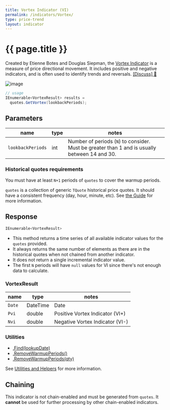 ```yaml
---
title: Vortex Indicator (VI)
permalink: /indicators/Vortex/
type: price-trend
layout: indicator
---
```


# {{ page.title }}

Created by Etienne Botes and Douglas Siepman, the [Vortex Indicator](https://en.wikipedia.org/wiki/Vortex_indicator) is a measure of price directional movement.  It includes positive and negative indicators, and is often used to identify trends and reversals.
[[Discuss] :speech_balloon:]({{site.github.repository_url}}/discussions/339 "Community discussion about this indicator")

![image]({{site.baseurl}}/assets/charts/Vortex.png)

```csharp
// usage
IEnumerable<VortexResult> results =
  quotes.GetVortex(lookbackPeriods);
```

## Parameters

| name | type | notes
| -- |-- |--
| `lookbackPeriods` | int | Number of periods (`N`) to consider.  Must be greater than 1 and is usually between 14 and 30.

### Historical quotes requirements

You must have at least `N+1` periods of `quotes` to cover the warmup periods.

`quotes` is a collection of generic `TQuote` historical price quotes.  It should have a consistent frequency (day, hour, minute, etc).  See [the Guide]({{site.baseurl}}/guide/#historical-quotes) for more information.

## Response

```csharp
IEnumerable<VortexResult>
```

- This method returns a time series of all available indicator values for the `quotes` provided.
- It always returns the same number of elements as there are in the historical quotes when not chained from another indicator.
- It does not return a single incremental indicator value.
- The first `N` periods will have `null` values for VI since there's not enough data to calculate.

### VortexResult

| name | type | notes
| -- |-- |--
| `Date` | DateTime | Date
| `Pvi` | double | Positive Vortex Indicator (VI+)
| `Nvi` | double | Negative Vortex Indicator (VI-)

### Utilities

- [.Find(lookupDate)]({{site.baseurl}}/utilities#find-indicator-result-by-date)
- [.RemoveWarmupPeriods()]({{site.baseurl}}/utilities#remove-warmup-periods)
- [.RemoveWarmupPeriods(qty)]({{site.baseurl}}/utilities#remove-warmup-periods)

See [Utilities and Helpers]({{site.baseurl}}/utilities#utilities-for-indicator-results) for more information.

## Chaining

This indicator is not chain-enabled and must be generated from `quotes`.  It **cannot** be used for further processing by other chain-enabled indicators.
